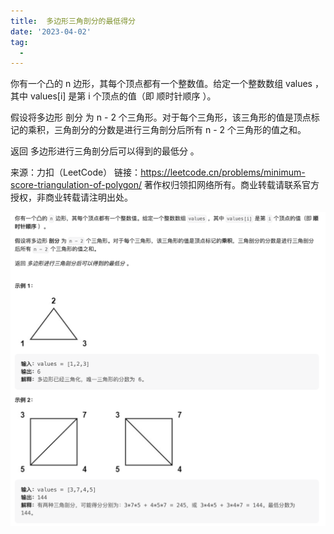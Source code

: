 ```yaml
---
title:  多边形三角剖分的最低得分
date: '2023-04-02'
tag:
  - 
---
```

你有一个凸的 n 边形，其每个顶点都有一个整数值。给定一个整数数组 values ，其中 values[i] 是第 i 个顶点的值（即 顺时针顺序 ）。

假设将多边形 剖分 为 n - 2 个三角形。对于每个三角形，该三角形的值是顶点标记的乘积，三角剖分的分数是进行三角剖分后所有 n - 2 个三角形的值之和。

返回 多边形进行三角剖分后可以得到的最低分 。

来源：力扣（LeetCode）
链接：<https://leetcode.cn/problems/minimum-score-triangulation-of-polygon/>
著作权归领扣网络所有。商业转载请联系官方授权，非商业转载请注明出处。

![alt](./image/example.png)
